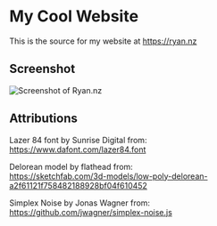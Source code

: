 # My Cool Website

This is the source for my website at https://ryan.nz

## Screenshot

![Screenshot of Ryan.nz](https://user-images.githubusercontent.com/3372/105578481-634fcc00-5de5-11eb-8a31-cc4fab7ca666.png)


## Attributions
Lazer 84 font by Sunrise Digital from:  
https://www.dafont.com/lazer84.font

Delorean model by flathead from:  
https://sketchfab.com/3d-models/low-poly-delorean-a2f61121f758482188928bf04f610452

Simplex Noise by Jonas Wagner from:  
https://github.com/jwagner/simplex-noise.js
